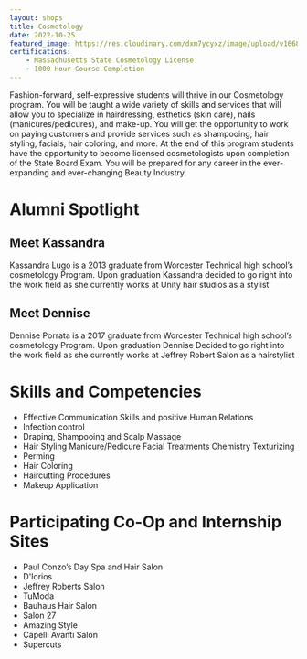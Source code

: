 ```yaml
---
layout: shops
title: Cosmetology
date: 2022-10-25
featured_image: https://res.cloudinary.com/dxm7ycyxz/image/upload/v1668016912/2022/04/maria-lupan-f6qXaAk4rOk-unsplash-1-768x512_l7w1tw.jpg
certifications: 
    - Massachusetts State Cosmetology License
    - 1000 Hour Course Completion
---
```


Fashion-forward, self-expressive students will thrive in our Cosmetology program. You will be taught a wide variety of skills and services that will allow you to specialize in hairdressing, esthetics (skin care), nails (manicures/pedicures), and make-up. You will get the opportunity to work on paying customers and provide services such as shampooing, hair styling, facials, hair coloring, and more. At the end of this program students have the opportunity to become licensed cosmetologists upon completion of the State Board Exam. You will be prepared for any career in the ever-expanding and ever-changing Beauty Industry.


# Alumni Spotlight

## Meet Kassandra
Kassandra Lugo is a 2013 graduate from Worcester Technical high school’s cosmetology Program. Upon graduation Kassandra decided to go right into the work field as she currently works at Unity hair studios as a stylist


## Meet Dennise
Dennise Porrata is a 2017 graduate from Worcester Technical high school’s cosmetology Program. Upon graduation Dennise Decided to go right into the work field as she currently works at Jeffrey Robert Salon as a hairstylist

# Skills and Competencies
- Effective Communication Skills and positive Human Relations
- Infection control
- Draping, Shampooing and Scalp Massage
- Hair Styling Manicure/Pedicure Facial Treatments Chemistry Texturizing
- Perming
- Hair Coloring
- Haircutting Procedures
- Makeup Application


# Participating Co-Op and Internship Sites
- Paul Conzo’s Day Spa and Hair Salon
- D'lorios
- Jeffrey Roberts Salon
- TuModa
- Bauhaus Hair Salon
- Salon 27
- Amazing Style
- Capelli Avanti Salon
- Supercuts

